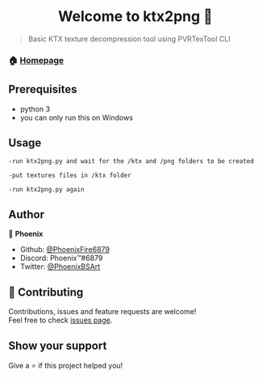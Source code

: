 <h1 align="center">Welcome to ktx2png 👋</h1>

> Basic KTX texture decompression tool using PVRTexTool CLI

### 🏠 [Homepage](https://github.com/PhoenixFire6879/ktx2png/blob/master/README.md)

## Prerequisites

- python 3
- you can only run this on Windows



## Usage

```
-run ktx2png.py and wait for the /ktx and /png folders to be created

-put textures files in /ktx folder

-run ktx2png.py again
```


## Author

👤 **Phoenix**

* Github: [@PhoenixFire6879](https://github.com/PhoenixFire6879)
* Discord: Phoenix™#6879
* Twitter: [@PhoenixBSArt](https://twitter.com/PhoenixBSArt)

## 🤝 Contributing

Contributions, issues and feature requests are welcome!<br />Feel free to check [issues page](https://github.com/PhoenixFire6879/ktx-tool/issues).

## Show your support

Give a ⭐️ if this project helped you!
